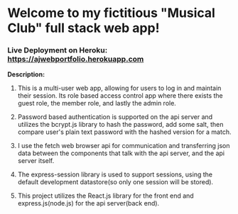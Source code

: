 # Welcome to my fictitious "Musical Club" full stack web app!

### Live Deployment on Heroku: <a href="https://ajwebportfolio.herokuapp.com" target = "_blank">https://ajwebportfolio.herokuapp.com</a>


**Description:**
 
1. This is a multi-user web app, allowing for users to log in and maintain their session. Its role based access control app where there exists the guest role, the member role, and lastly the admin role. 

2. Password based authentication is supported on the api server and utilizes the bcrypt.js library to hash the password, add some salt, then compare user's plain text password with the hashed version for a match.

3. I use the fetch web browser api for communication and transferring json data between the components that talk with the api server, and the api server itself.

4. The express-session library is used to support sessions, using the default development datastore(so only one session will be stored).


5. This project utilizes the React.js library for the front end and express.js(node.js) for the api server(back end).

